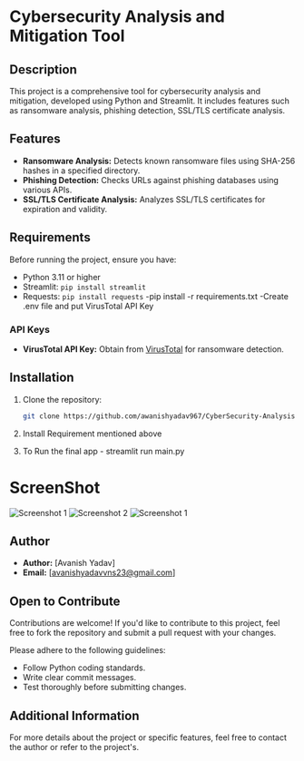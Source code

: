 # Cybersecurity Analysis and Mitigation Tool

## Description

This project is a comprehensive tool for cybersecurity analysis and mitigation, developed using Python and Streamlit. It includes features such as ransomware analysis, phishing detection, SSL/TLS certificate analysis.

## Features

- **Ransomware Analysis:** Detects known ransomware files using SHA-256 hashes in a specified directory.
- **Phishing Detection:** Checks URLs against phishing databases using various APIs.
- **SSL/TLS Certificate Analysis:** Analyzes SSL/TLS certificates for expiration and validity.


## Requirements

Before running the project, ensure you have:

- Python 3.11 or higher
- Streamlit: `pip install streamlit`
- Requests: `pip install requests`
-pip install -r requirements.txt
-Create .env file and put VirusTotal API Key


### API Keys


- **VirusTotal API Key:** Obtain from [VirusTotal](https://www.virustotal.com/gui/) for ransomware detection.


## Installation

1. Clone the repository:

   ```bash
   git clone https://github.com/awanishyadav967/CyberSecurity-Analysis-and-Mitigation.git
   
2. Install Requirement mentioned above

3. To Run the final app - streamlit run main.py



# ScreenShot
![Screenshot 1](cyber1.png)
![Screenshot 2](cyber2.png)
![Screenshot 1](cyber3.png)


## Author

- **Author:** [Avanish Yadav]
- **Email:** [avanishyadavvns23@gmail.com]

## Open to Contribute

Contributions are welcome! If you'd like to contribute to this project, feel free to fork the repository and submit a pull request with your changes.

Please adhere to the following guidelines:

- Follow Python coding standards.
- Write clear commit messages.
- Test thoroughly before submitting changes.

## Additional Information

For more details about the project or specific features, feel free to contact the author or refer to the project's.


   

